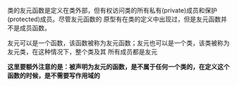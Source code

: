 
类的友元函数是定义在类外部，但有权访问类的所有私有(private)成员和保护(protected)成员。尽管友元函数的
原型有在类的定义中出现过，但是友元函数并不是成员函数。

友元可以是一个函数，该函数被称为友元函数；友元也可以是一个类，该类被称为友元类，在这种情况下，整个类及其
所有成员都是友元

**这里要额外注意的是：被声明为友元的函数，是不属于任何一个类的，在定义这个函数的时候，是不需要写作用域的**
